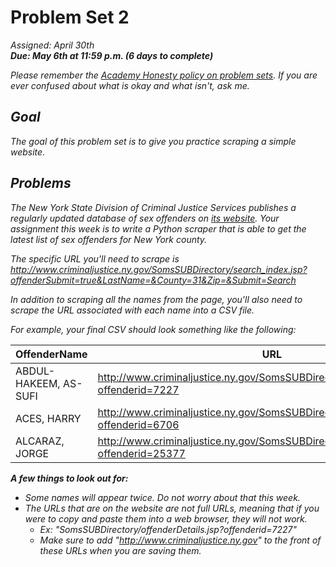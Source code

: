 # Problem Set 2
<i>Assigned: April 30th<i>
<br/><b>Due: May 6th at 11:59 p.m. (6 days to complete)</b>

Please remember the [Academy Honesty policy on problem sets](http://cdn.cs50.net/2014/fall/lectures/0/w/syllabus/syllabus.html#academic_honesty). If you are ever confused about what is okay and what isn't, ask me. 

## Goal
The goal of this problem set is to give you practice scraping a simple website.

## Problems
The New York State Division of Criminal Justice Services publishes a regularly updated database of sex offenders on [its website](http://www.criminaljustice.ny.gov/SomsSUBDirectory/search_index.jsp). Your assignment this week is to write a Python scraper that is able to get the latest list of sex offenders for New York county.

The specific URL you'll need to scrape is http://www.criminaljustice.ny.gov/SomsSUBDirectory/search_index.jsp?offenderSubmit=true&LastName=&County=31&Zip=&Submit=Search

In addition to scraping all the names from the page, you'll also need to scrape the URL associated with each name into a CSV file.

For example, your final CSV should look something like the following:

| OffenderName | URL |
| --- | --- |
| ABDUL-HAKEEM, AS-SUFI | http://www.criminaljustice.ny.gov/SomsSUBDirectory/offenderDetails.jsp?offenderid=7227 |
| ACES, HARRY | http://www.criminaljustice.ny.gov/SomsSUBDirectory/offenderDetails.jsp?offenderid=6706 |
| ALCARAZ, JORGE | http://www.criminaljustice.ny.gov/SomsSUBDirectory/offenderDetails.jsp?offenderid=25377 |

<b>A few things to look out for:</b>
- Some names will appear twice. Do not worry about that this week.
- The URLs that are on the website are not full URLs, meaning that if you were to copy and paste them into a web browser, they will not work.
    - Ex: "SomsSUBDirectory/offenderDetails.jsp?offenderid=7227" 
    - Make sure to add "http://www.criminaljustice.ny.gov" to the front of these URLs when you are saving them.


